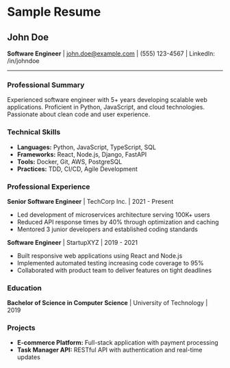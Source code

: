 # Sample Resume

## John Doe
**Software Engineer** | john.doe@example.com | (555) 123-4567 | LinkedIn: /in/johndoe

---

### Professional Summary
Experienced software engineer with 5+ years developing scalable web applications. Proficient in Python, JavaScript, and cloud technologies. Passionate about clean code and user experience.

### Technical Skills
- **Languages:** Python, JavaScript, TypeScript, SQL
- **Frameworks:** React, Node.js, Django, FastAPI
- **Tools:** Docker, Git, AWS, PostgreSQL
- **Practices:** TDD, CI/CD, Agile Development

### Professional Experience

**Senior Software Engineer** | TechCorp Inc. | 2021 - Present
- Led development of microservices architecture serving 100K+ users
- Reduced API response times by 40% through optimization and caching
- Mentored 3 junior developers and established coding standards

**Software Engineer** | StartupXYZ | 2019 - 2021
- Built responsive web applications using React and Node.js
- Implemented automated testing increasing code coverage to 95%
- Collaborated with product team to deliver features on tight deadlines

### Education
**Bachelor of Science in Computer Science** | University of Technology | 2019

### Projects
- **E-commerce Platform:** Full-stack application with payment processing
- **Task Manager API:** RESTful API with authentication and real-time updates
